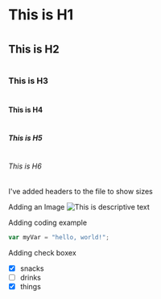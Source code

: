 # <h1> This is H1
# <h2> This is H2
# <h3> This is H3
# <h4> This is H4
# <h5> This is H5
# <h6> This is H6
I've added headers to the file to show sizes

Adding an Image
![This is descriptive text](https://octodex.github.com/images/yaktocat.png)


Adding coding example
``` javascript
var myVar = "hello, world!";
```

Adding check boxex
- [x] snacks
- [ ] drinks
- [x] things
